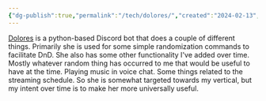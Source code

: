 ```yaml
---
{"dg-publish":true,"permalink":"/tech/dolores/","created":"2024-02-13","updated":"2024-07-12"}
---
```



[Dolores](https://github.com/JMaynor/Dolores) is a python-based Discord bot that does a couple of different things. Primarily she is used for some simple randomization commands to facilitate DnD. She also has some other functionality I've added over time. Mostly whatever random thing has occurred to me that would be useful to have at the time. Playing music in voice chat. Some things related to the streaming schedule. So she is somewhat targeted towards my vertical, but my intent over time is to make her more universally useful.
